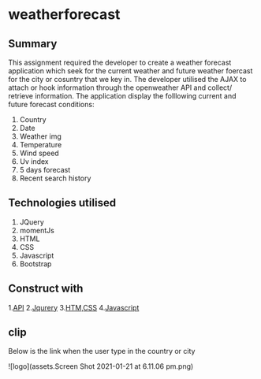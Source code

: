 # weatherforecast

## Summary

This assignment required the developer to create a weather forecast application which seek for the current weather and future weather foercast for the city or cosuntry that we key in. The developer utilised the AJAX to attach or hook information through the openweather API and collect/ retrieve information. The application display the folllowing current and future forecast conditions:

1. Country
2. Date
3. Weather img 
4. Temperature
5. Wind speed
6. Uv index
7. 5 days forecast
8. Recent search history 

## Technologies utilised

1. JQuery 
2. momentJs
3. HTML
4. CSS
3. Javascript
4. Bootstrap

## Construct with

1.[API](https://openweathermap.org/api)
2.[Jqurery](https://api.jquery.com)
3.[HTM,CSS](https://www.w3schools.com/html/)
4.[Javascript](https://www.javascript.com)

## clip

Below is the link when the user type in the country or city

![logo](assets.Screen Shot 2021-01-21 at 6.11.06 pm.png)




